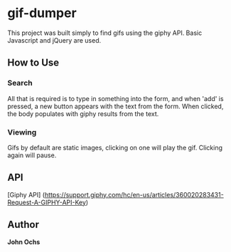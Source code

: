 # gif-dumper
This project was built simply to find gifs using the giphy API. Basic Javascript and jQuery are used.

## How to Use

### Search
All that is required is to type in something into the form, and when 'add' is pressed, a new button appears with the text from the form. When clicked, the body populates with giphy results from the text.

### Viewing
Gifs by default are static images, clicking on one will play the gif. Clicking again will pause.

## API
[Giphy API] (https://support.giphy.com/hc/en-us/articles/360020283431-Request-A-GIPHY-API-Key)

## Author
**John Ochs**